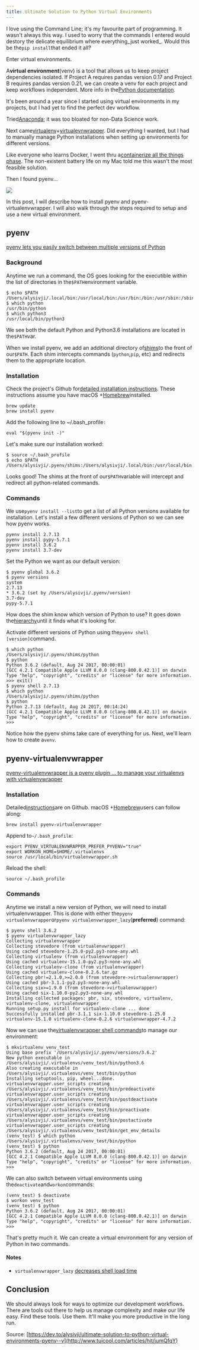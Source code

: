 ```yaml
---
title: Ultimate Solution to Python Virtual Environments
---
```

I
love using the Command Line; it's my favourite part of programming. It wasn't always this way. I used to worry that the commands I entered would destory the delicate equilibrium where everything_just worked_. Would this be the`pip install`that ended it all?

Enter virtual environments.

A**virtual environment**\(venv\) is a tool that allows us to keep project dependencies isolated. If Project A requires pandas version 0.17 and Project B requires pandas version 0.21, we can create a venv for each project and keep workflows independent. More info in the[Python documentation](https://docs.python.org/3/library/venv.html#venv-def).

It's been around a year since I started using virtual environments in my projects, but I had yet to find the perfect dev workflow.

Tried[Anaconda](https://www.continuum.io/what-is-anaconda); it was too bloated for non-Data Science work.

Next came[virtualenv](https://virtualenv.pypa.io/en/stable/)+[virtualevnwrapper](http://virtualenvwrapper.readthedocs.io/en/latest/). Did everything I wanted, but I had to manually manage Python installations when setting up environments for different versions.

Like everyone who learns Docker, I went thru a[containerize all the things phase](https://dev.to/alysivji/containerized-development-environments.html). The non-existent battery life on my Mac told me this wasn't the most feasible solution.

Then I found pyenv...

![](http://img2.tuicool.com/A36zQfQ.jpg!web)

In this post, I will describe how to install pyenv and pyenv-virtualenvwrapper. I will also walk through the steps required to setup and use a new virtual environment.

## pyenv

[pyenv lets you easily switch between multiple versions of Python](https://github.com/pyenv/pyenv#simple-python-version-management-pyenv)

### Background

Anytime we run a command, the OS goes looking for the executible within the list of directories in the`$PATH`environment variable.

```
$ echo $PATH
/Users/alysivji/.local/bin:/usr/local/bin:/usr/bin:/bin:/usr/sbin:/sbin:/opt/X11/bin:/usr/local/git/bin:/Users/alysivji/bin
$ which python
/usr/bin/python
$ which python3
/usr/local/bin/python3
```

We see both the default Python and Python3.6 installations are located in the`$PATH`var.

When we install pyenv, we add an additional directory of[shims](https://en.wikipedia.org/wiki/Shim_%28computing%29)to the front of our`$PATH`. Each shim intercepts commands \(`python`,`pip`, etc\) and redirects them to the appropriate location.

### Installation

Check the project's Github for[detailed installation instructions](https://github.com/pyenv/pyenv#installation). These instructions assume you have macOS +[Homebrew](https://brew.sh/)installed.

```
brew update
brew install pyenv
```

Add the following line to ~/.bash\_profile`:`

```
eval "$(pyenv init -)"
```

Let's make sure our installation worked:

```
$ source ~/.bash_profile
$ echo $PATH
/Users/alysivji/.pyenv/shims:/Users/alysivji/.local/bin:/usr/local/bin:/usr/bin:/bin:/usr/sbin:/sbin:/opt/X11/bin:/usr/local/git/bin:/Users/alysivji/bin
```

Looks good! The shims at the front of our`$PATH`variable will intercept and redirect all python-related commands.

### Commands

We use`pyenv install --list`to get a list of all Python versions available for installation. Let's install a few different versions of Python so we can see how pyenv works.

```
pyenv install 2.7.13
pyenv install pypy-5.7.1
pyenv install 3.6.2
pyenv install 3.7-dev
```

Set the Python we want as our default version:

```
$ pyenv global 3.6.2
$ pyenv versions
system
2.7.13
* 3.6.2 (set by /Users/alysivji/.pyenv/version)
3.7-dev
pypy-5.7.1
```

How does the shim know which version of Python to use? It goes down the[hierarchy](https://github.com/pyenv/pyenv#choosing-the-python-version)until it finds what it's looking for.

Activate different versions of Python using the`pyenv shell [version]`command.

```
$ which python
/Users/alysivji/.pyenv/shims/python
$ python
Python 3.6.2 (default, Aug 24 2017, 00:00:01)
[GCC 4.2.1 Compatible Apple LLVM 8.0.0 (clang-800.0.42.1)] on darwin
Type "help", "copyright", "credits" or "license" for more information.
>>> exit()
$ pyenv shell 2.7.13
$ which python
/Users/alysivji/.pyenv/shims/python
$ python
Python 2.7.13 (default, Aug 24 2017, 00:14:24)
[GCC 4.2.1 Compatible Apple LLVM 8.0.0 (clang-800.0.42.1)] on darwin
Type "help", "copyright", "credits" or "license" for more information.
>>>
```

Notice how the pyenv shims take care of everything for us. Next, we'll learn how to create a`venv`.

## pyenv-virtualenvwrapper

[pyenv-virtualenvwrapper is a pyenv plugin ... to manage your virtualenvs with virtualenvwrapper](https://github.com/pyenv/pyenv-virtualenvwrapper)

### Installation

Detailed[instructions](https://github.com/pyenv/pyenv-virtualenvwrapper)are on Github. macOS +[Homebrew](https://brew.sh/)users can follow along:

```
brew install pyenv-virtualenvwrapper
```

Append to`~/.bash_profile`:

```
export PYENV_VIRTUALENVWRAPPER_PREFER_PYVENV="true"
export WORKON_HOME=$HOME/.virtualenvs
source /usr/local/bin/virtualenvwrapper.sh
```

Reload the shell:

```
source ~/.bash_profile
```

### Commands

Anytime we install a new version of Python, we will need to install virtualenvwrapper. This is done with either the`pyenv virtualenvwrapper`or`pyenv virtualenvwrapper_lazy`\(**preferred**\) command:

```
$ pyenv shell 3.6.2
$ pyenv virtualenvwrapper_lazy
Collecting virtualenvwrapper
Collecting stevedore (from virtualenvwrapper)
Using cached stevedore-1.25.0-py2.py3-none-any.whl
Collecting virtualenv (from virtualenvwrapper)
Using cached virtualenv-15.1.0-py2.py3-none-any.whl
Collecting virtualenv-clone (from virtualenvwrapper)
Using cached virtualenv-clone-0.2.6.tar.gz
Collecting pbr!=2.1.0,>=2.0.0 (from stevedore->virtualenvwrapper)
Using cached pbr-3.1.1-py2.py3-none-any.whl
Collecting six>=1.9.0 (from stevedore->virtualenvwrapper)
Using cached six-1.10.0-py2.py3-none-any.whl
Installing collected packages: pbr, six, stevedore, virtualenv, virtualenv-clone, virtualenvwrapper
Running setup.py install for virtualenv-clone ... done
Successfully installed pbr-3.1.1 six-1.10.0 stevedore-1.25.0 virtualenv-15.1.0 virtualenv-clone-0.2.6 virtualenvwrapper-4.7.2
```

Now we can use the[virtualenvwrapper shell commands](http://virtualenvwrapper.readthedocs.io/en/latest/command_ref.html)to manage our environment:

```
$ mkvirtualenv venv_test
Using base prefix '/Users/alysivji/.pyenv/versions/3.6.2'
New python executable in /Users/alysivji/.virtualenvs/venv_test/bin/python3.6
Also creating executable in /Users/alysivji/.virtualenvs/venv_test/bin/python
Installing setuptools, pip, wheel...done.
virtualenvwrapper.user_scripts creating /Users/alysivji/.virtualenvs/venv_test/bin/predeactivate
virtualenvwrapper.user_scripts creating /Users/alysivji/.virtualenvs/venv_test/bin/postdeactivate
virtualenvwrapper.user_scripts creating /Users/alysivji/.virtualenvs/venv_test/bin/preactivate
virtualenvwrapper.user_scripts creating /Users/alysivji/.virtualenvs/venv_test/bin/postactivate
virtualenvwrapper.user_scripts creating /Users/alysivji/.virtualenvs/venv_test/bin/get_env_details
(venv_test) $ which python
/Users/alysivji/.virtualenvs/venv_test/bin/python
(venv_test) $ python
Python 3.6.2 (default, Aug 24 2017, 00:00:01)
[GCC 4.2.1 Compatible Apple LLVM 8.0.0 (clang-800.0.42.1)] on darwin
Type "help", "copyright", "credits" or "license" for more information.
>>>
```

We can also switch between virtual environments using the`deactivate`and`workon`commands:

```
(venv_test) $ deactivate
$ workon venv_test
(venv_test) $ python
Python 3.6.2 (default, Aug 24 2017, 00:00:01)
[GCC 4.2.1 Compatible Apple LLVM 8.0.0 (clang-800.0.42.1)] on darwin
Type "help", "copyright", "credits" or "license" for more information.
>>>
```

That's pretty much it. We can create a virtual environment for any version of Python in two commands.

#### Notes

* `virtualenvwrapper_lazy`
[decreases shell load time](https://www.reddit.com/r/Python/comments/11e773/tip_virtualenvwrapper_has_a_lazy_version_you_can/)

## Conclusion

We should always look for ways to optimize our development workflows. There are tools out there to help us manage complexity and make our life easy. Find these tools. Use them. It'll make you more productive in the long run.



Source: [https://dev.to/alysivji/ultimate-solution-to-python-virtual-environments-pyenv--v](http://www.tuicool.com/articles/hit/jumQfqY)


